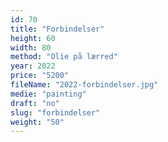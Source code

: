 ```yaml
---
id: 70
title: "Forbindelser"
height: 60
width: 80
method: "Olie på lærred"
year: 2022
price: "5200"
fileName: "2022-forbindelser.jpg"
medie: "painting"
draft: "no"
slug: "forbindelser"
weight: "50"
---
```

